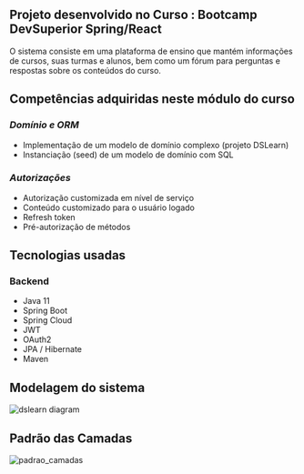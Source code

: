 
## Projeto desenvolvido no Curso : Bootcamp DevSuperior Spring/React

O sistema consiste em uma plataforma de ensino que mantém informações de cursos, suas turmas e alunos, bem como um fórum para perguntas e respostas sobre os conteúdos do curso.

## Competências adquiridas neste módulo do curso 

### _Domínio e ORM_
- Implementação de um modelo de domínio complexo (projeto DSLearn)
- Instanciação (seed) de um modelo de domínio com SQL
### _Autorizações_
- Autorização customizada em nível de serviço
- Conteúdo customizado para o usuário logado
- Refresh token
- Pré-autorização de métodos




## Tecnologias usadas

### Backend 
- Java 11
- Spring Boot
- Spring Cloud
- JWT
- OAuth2
- JPA / Hibernate
- Maven


## Modelagem do sistema 

![dslearn diagram](https://user-images.githubusercontent.com/60756219/138619924-f1a53ac5-411a-40ce-9887-0e3ca807fc68.png)


## Padrão das Camadas

![padrao_camadas](https://user-images.githubusercontent.com/60756219/138620073-f3a98830-1d88-445a-8036-2d4340441c6e.png)
